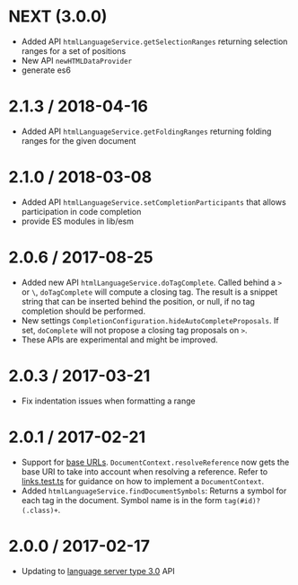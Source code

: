NEXT (3.0.0)
==================
  * Added API `htmlLanguageService.getSelectionRanges` returning selection ranges for a set of positions
  * New API `newHTMLDataProvider`
  * generate es6

2.1.3 / 2018-04-16
==================
  * Added API `htmlLanguageService.getFoldingRanges` returning folding ranges for the given document

2.1.0 / 2018-03-08
==================
  * Added API `htmlLanguageService.setCompletionParticipants` that allows participation in code completion
  * provide ES modules in lib/esm

2.0.6 / 2017-08-25
==================
  * Added new API `htmlLanguageService.doTagComplete`. Called behind a `>` or `\`, `doTagComplete` will compute a closing tag. The result is a snippet string that can be inserted behind the position, or null, if no tag completion should be performed.
  * New settings `CompletionConfiguration.hideAutoCompleteProposals`. If set, `doComplete` will not propose a closing tag proposals on `>`.
  * These APIs are experimental and might be improved.

2.0.3 / 2017-03-21
==================
  * Fix indentation issues when formatting a range

2.0.1 / 2017-02-21
==================
  * Support for [base URLs](https://developer.mozilla.org/de/docs/Web/HTML/Element/base). `DocumentContext.resolveReference` now gets the base URI to take into account when resolving a reference. Refer to [links.test.ts](https://github.com/Microsoft/vscode-html-languageservice/blob/master/src/test/links.test.ts) for guidance on how to implement a `DocumentContext`.
  * Added `htmlLanguageService.findDocumentSymbols`: Returns a symbol for each tag in the document. Symbol name is in the form `tag(#id)?(.class)+`.

2.0.0 / 2017-02-17
==================
  * Updating to [language server type 3.0](https://github.com/Microsoft/vscode-languageserver-node/tree/master/types) API
